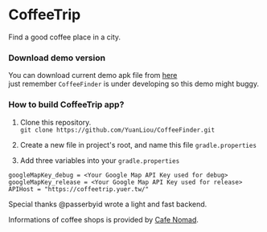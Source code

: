# CoffeeTrip
Find a good coffee place in a city.

### Download demo version
You can download current demo apk file from [here](https://goo.gl/ID9Qcx) <br>
just remember `CoffeeFinder` is under developing so this demo might buggy.

### How to build CoffeeTrip app?
1. Clone this repository. <br>
`git clone https://github.com/YuanLiou/CoffeeFinder.git`

2. Create a new file in project's root, and name this file `gradle.properties`

3. Add three variables into your `gradle.properties`
```
googleMapKey_debug = <Your Google Map API Key used for debug>
googleMapKey_release = <Your Google Map API Key used for release>
APIHost = "https://coffeetrip.yuer.tw/"
```

Special thanks @passerbyid wrote a light and fast backend.

Informations of coffee shops is provided by [Cafe Nomad](https://cafenomad.tw/).
